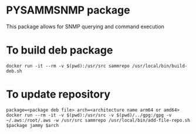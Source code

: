 # PYSAMMSNMP package
This package allows for SNMP querying and command execution

# To build deb package
`docker run -it --rm -v $(pwd):/usr/src sammrepo /usr/local/bin/build-deb.sh`

# To update repository
`package=<package deb file>
arch=<architecture name arm64 or amd64>
docker run --rm -it -v $(pwd):/usr/src -v $(pwd)/../gpg:/gpg -v ~/.aws:/root/.aws -w /usr/src sammrepo /usr/local/bin/add-file-repo.sh $package jammy $arch`
